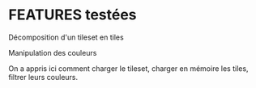 # FEATURES testées

Décomposition d'un tileset en tiles

Manipulation des couleurs

On a appris ici comment charger le tileset, charger en mémoire les tiles, filtrer leurs couleurs.
